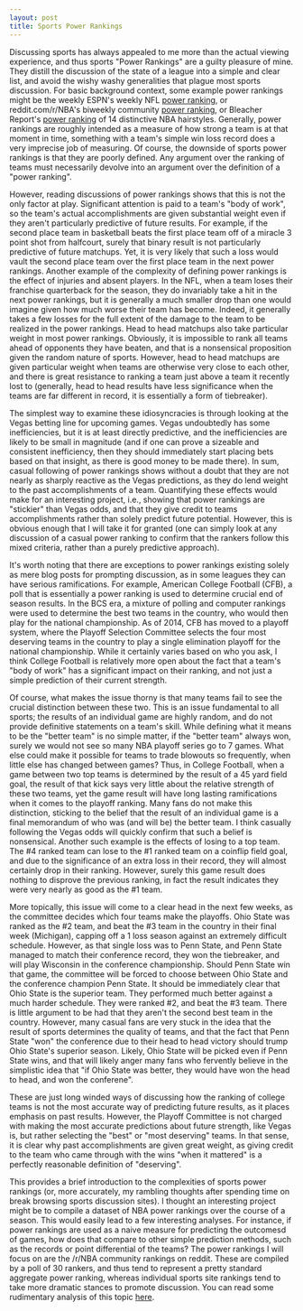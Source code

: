 ```yaml
---
layout: post
title: Sports Power Rankings
---
```


Discussing sports has always appealed to me more than the actual viewing experience, and thus sports "Power Rankings" are a guilty pleasure of mine. They distill the discussion of the state of a league into a simple and clear list, and avoid the wishy washy generalities that plague most sports discussion. For basic background context, some example power rankings might be the weekly ESPN's weekly NFL [power ranking](http://www.espn.com/nfl/story/_/id/18094746/nfl-2016-week-12-power-rankings-dallas-cowboys-seattle-seahawks-new-england-patriots), or reddit.com/r/NBA's biweekly community [power ranking](https://www.reddit.com/r/nba/comments/5bpkd6/official_rnba_power_rankings_1_110716/), or Bleacher Report's [power ranking](http://bleacherreport.com/articles/2274963-nba-haircut-power-rankings) of 14 distinctive NBA hairstyles. Generally, power rankings are roughly intended as a measure of how strong a team is at that moment in time, something with a team's simple win loss record does a very imprecise job of measuring.  Of course, the downside of sports power rankings is that they are poorly defined. Any argument over the ranking of teams must necessarily devolve into an argument over the definition of a "power ranking". 

However, reading discussions of power rankings shows that this is not the only factor at play. Significant attention is paid to a team's "body of work", so the team's actual accomplishments are given substantial weight even if they aren't particularly predictive of future results. For example, if the second place team in basketball beats the first place team off of a miracle 3 point shot from halfcourt, surely that binary result is not particularly predictive of future matchups. Yet, it is very likely that such a loss would vault the second place team over the first place team in the next power rankings. Another example of the complexity of defining power rankings is the effect of injuries and absent players. In the NFL, when a team loses their franchise quarterback for the season, they do invariably take a hit in the next power rankings, but it is generally a much smaller drop than one would imagine given how much worse their team has become. Indeed, it generally takes a few losses for the full extent of the damage to the team to be realized in the power rankings. Head to head matchups also take particular weight in most power rankings. Obviously, it is impossible to rank all teams ahead of opponents they have beaten, and that is a nonsensical proposition given the random nature of sports. However, head to head matchups are given particular weight when teams are otherwise very close to each other, and there is great resistance to ranking a team just above a team it recently lost to (generally, head to head results have less significance when the teams are far different in record, it is essentially a form of tiebreaker).

The simplest way to examine these idiosyncracies is through looking at the Vegas betting line for upcoming games. Vegas undoubtedly has some inefficiencies, but it is at least directly predictive, and the inefficiencies are likely to be small in magnitude (and if one can prove a sizeable and consistent inefficiency, then they should immediately start placing bets based on that insight, as there is good money to be made there). In sum, casual following of power rankings shows without a doubt that they are not nearly as sharply reactive as the Vegas predictions, as they do lend weight to the past accomplishments of a team. Quantifying these effects would make for an interesting project, i.e., showing that power rankings are "stickier" than Vegas odds, and that they give credit to teams accomplishments rather than solely predict future potential. However, this is obvious enough that I will take it for granted (one can simply look at any discussion of a casual power ranking to confirm that the rankers follow this mixed criteria, rather than a purely predictive approach).

It's worth noting that there are exceptions to power rankings existing solely as mere blog posts for prompting discussion, as in some leagues they can have serious ramifications. For example,  American College Football (CFB), a poll that is essentially a power ranking is used to determine crucial end of season results. In the BCS era, a mixture of polling and computer rankings were used to determine the best two teams in the country, who would then play for the national championship. As of 2014, CFB has moved to a playoff system, where the Playoff Selection Committee selects the four most deserving teams in the country to play a single elimination playoff for the national championship. While it certainly varies based on who you ask, I think College Football is relatively more open about the fact that a team's "body of work" has a significant impact on their ranking, and not just a simple prediction of their current strength. 

Of course, what makes the issue thorny is that many teams fail to see the crucial distinction between these two. This is an issue fundamental to all sports; the results of an individual game are highly random, and do not provide definitive statements on a team's skill. While defining what it means to be the "better team" is no simple matter, if the "better team" always won, surely we would not see so many NBA playoff series go to 7 games. What else could make it possible for teams to trade blowouts so frequently, when little else has changed between games? Thus, in College Football, when a game between two top teams is determined by the result of a 45 yard field goal, the result of that kick says very little about the relative strength of these two teams, yet the game result will have long lasting ramifications when it comes to the playoff ranking. Many fans do not make this distinction, sticking to the belief that the result of an individual game is a final memorandum of who was (and will be) the better team. I think casually following the Vegas odds will quickly confirm that such a belief is nonsensical. Another such example is the effects of losing to a top team. The #4 ranked team can lose to the #1 ranked team on a coinflip field goal, and due to the significance of an extra loss in their record, they will almost certainly drop in their ranking. However, surely this game result does nothing to disprove the previous ranking, in fact the result indicates they were very nearly as good as the #1 team. 

More topically, this issue will come to a clear head in the next few weeks, as the committee decides which four teams make the playoffs. Ohio State was ranked as the #2 team, and beat the #3 team in the country in their final week (Michigan), capping off a 1 loss season against an extremely difficult schedule. However, as that single loss was to Penn State, and Penn State managed to match their conference record, they won the tiebreaker, and will play Wisconsin in the conference championship. Should Penn State win that game, the committee will be forced to choose between Ohio State and the conference champion Penn State. It should be immediately clear that Ohio State is the superior team. They performed much better against a much harder schedule. They were ranked #2, and beat the #3 team. There is little argument to be had that they aren't the second best team in the country. However, many casual fans are very stuck in the idea that the result of sports determines the quality of teams, and that the fact that Penn State "won" the conference due to their head to head victory should trump Ohio State's superior season. Likely, Ohio State will be picked even if Penn State wins, and that will likely anger many fans who fervently believe in the simplistic idea that "if Ohio State was better, they would have won the head to head, and won the conferene".

These are just long winded ways of discussing how the ranking of college teams is not the most accurate way of predicting future results, as it places emphasis on past results.  However, the Playoff Committee is not charged with making the most accurate predictions about future strength, like Vegas is, but rather selecting the "best" or "most deserving" teams. In that sense, it is clear why past accomplishments are given great weight, as giving credit to the team who came through with the wins "when it mattered" is a perfectly reasonable definition of "deserving".

This provides a brief introduction to the complexities of sports power rankings (or, more accurately, my rambling thoughts after spending time on break browsing sports discussion sites). I thought an interesting project might be to compile a dataset of NBA power rankings over the course of a season. This would easily lead to a few interesting analyses. For instance, if power rankings are used as a naive measure for predicting the outcomesd of games, how does that compare to other simple prediction methods, such as the records or point differential of the teams? The power rankings I will focus on are the /r/NBA community rankings on reddit. These are compiled by a poll of 30 rankers, and thus tend to represent a pretty standard aggregate power ranking, whereas individual sports site rankings tend to take more dramatic stances to promote discussion. You can read some rudimentary analysis of this topic [here](https://dylanpotteroconnell.github.io/NBARankingsPredictions/).


